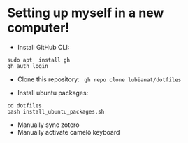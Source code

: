# Setting up myself in a new computer!

- Install GitHub CLI:

```
sudo apt  install gh
gh auth login
```

- Clone this repository: ``` gh repo clone lubianat/dotfiles```

- Install ubuntu packages:

```
cd dotfiles
bash install_ubuntu_packages.sh
```

- Manually sync zotero
- Manually activate camelô keyboard

